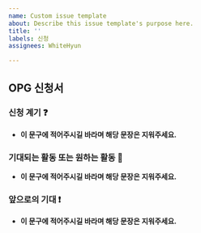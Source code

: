 ```yaml
---
name: Custom issue template
about: Describe this issue template's purpose here.
title: ''
labels: 신청
assignees: WhiteHyun

---
```


## OPG 신청서

### 신청 계기 ❓

<!-- 어떻게 해서 OPG를 알게 되었는지, 어디에서 흥미가 생겨서 지원하게 되었는지 저에게 얘기해주실 수 있으신가요?? ~_~ -->

- **이 문구에 적어주시길 바라며 해당 문장은 지워주세요.**

### 기대되는 활동 또는 원하는 활동 📌

<!-- OPG에는 밤샘코딩, 세미나, 작품전시회 등 여러 활동이 존재합니다. 그 중에서 가장 기대되는 활동이 있다거나 추가로 하고싶은 활동이 있다면 이 곳에 적어주세요. 😁 -->

- **이 문구에 적어주시길 바라며 해당 문장은 지워주세요.**

### 앞으로의 기대 ❗️

<!-- OPG 활동에 있어서 자신이 어떻게 발전해 나갈 것인지 적어주시면 좋을 거 같아요 :) -->

- **이 문구에 적어주시길 바라며 해당 문장은 지워주세요.**
